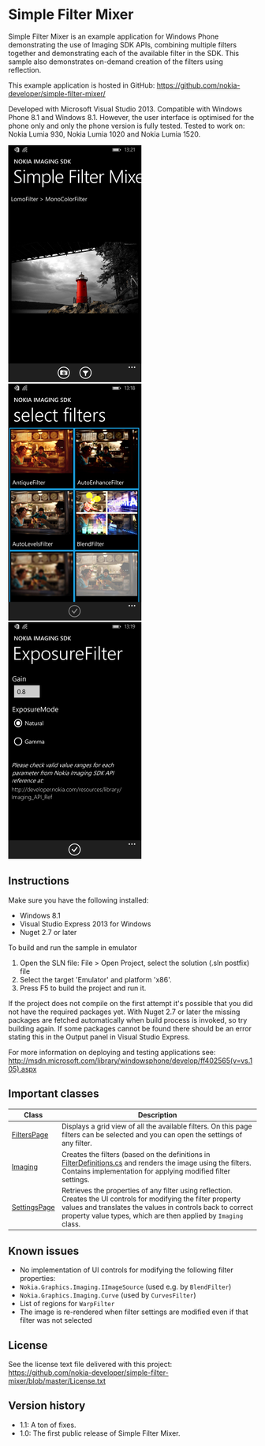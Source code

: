 Simple Filter Mixer
===================

Simple Filter Mixer is an example application for Windows Phone demonstrating
the use of Imaging SDK APIs, combining multiple filters together and
demonstrating each of the available filter in the SDK. This sample also
demonstrates on-demand creation of the filters using reflection.

This example application is hosted in GitHub:
https://github.com/nokia-developer/simple-filter-mixer/

Developed with Microsoft Visual Studio 2013. Compatible with Windows Phone 8.1
and Windows 8.1. However, the user interface is optimised for the phone only and
only the phone version is fully tested. Tested to work on: Nokia Lumia 930,
Nokia Lumia 1020 and Nokia Lumia 1520.

![Main page](/doc/screenshots/MainPageFiltersAppliedWPSmall.png?raw=true "Main page")&nbsp;
![Filter selection page](/doc/screenshots/FiltersPageWPSmall.png?raw=true "Filter selection page")&nbsp;
![Settings page](/doc/screenshots/SettingsPageWP2Small.png?raw=true "Filter selection page")&nbsp;

Instructions
------------

Make sure you have the following installed:

 * Windows 8.1
 * Visual Studio Express 2013 for Windows
 * Nuget 2.7 or later

To build and run the sample in emulator

1. Open the SLN file:
   File > Open Project, select the solution (.sln postfix) file
2. Select the target 'Emulator' and platform 'x86'.
3. Press F5 to build the project and run it.


If the project does not compile on the first attempt it's possible that you
did not have the required packages yet. With Nuget 2.7 or later the missing
packages are fetched automatically when build process is invoked, so try
building again. If some packages cannot be found there should be an
error stating this in the Output panel in Visual Studio Express.

For more information on deploying and testing applications see:
http://msdn.microsoft.com/library/windowsphone/develop/ff402565(v=vs.105).aspx


Important classes
-----------------

| Class | Description |
| ----- | ----------- |
| [FiltersPage](/simple-filter-mixer/simple-filter-mixer.Shared/FiltersPage.xaml.cs) | Displays a grid view of all the available filters. On this page filters can be selected and you can open the settings of any filter. |
| [Imaging](/simple-filter-mixer/simple-filter-mixer.Shared/Imaging.cs) | Creates the filters (based on the definitions in [FilterDefinitions.cs](/simple-filter-mixer/simple-filter-mixer.Shared/DataModel/FilterDefinitions.cs) and renders the image using the filters. Contains implementation for applying modified filter settings. |
| [SettingsPage](/simple-filter-mixer/simple-filter-mixer.Shared/SettingsPage.xaml.cs) | Retrieves the properties of any filter using reflection. Creates the UI controls for modifying the filter property values and translates the values in controls back to correct property value types, which are then applied by `Imaging` class. |


Known issues
------------

* No implementation of UI controls for modifying the following filter properties:
 * `Nokia.Graphics.Imaging.IImageSource` (used e.g. by `BlendFilter`)
 * `Nokia.Graphics.Imaging.Curve` (used by `CurvesFilter`)
 * List of regions for `WarpFilter`
* The image is re-rendered when filter settings are modified even if that filter
  was not selected


License
-------

See the license text file delivered with this project:
https://github.com/nokia-developer/simple-filter-mixer/blob/master/License.txt


Version history
---------------

* 1.1: A ton of fixes.
* 1.0: The first public release of Simple Filter Mixer.
